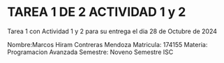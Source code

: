 # TAREA 1 DE 2 ACTIVIDAD 1 y 2 
Tarea 1 con Actividad 1 y 2 para su entrega el dia 28 de Octubre de 2024

Nombre:Marcos Hiram Contreras Mendoza
Matricula: 174155
Materia: Programacion Avanzada
Semestre: Noveno Semestre
ISC
